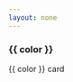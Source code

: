 ```yaml
---
layout: none
---
```


<div class="grid grid-cols-5 gap-4 p-4">
    <InfoCard v-for="color in colors" :key="color" :color="color">
        <h3>{{ color }}</h3>
        <p>{{ color }} card</p>
    </InfoCard>
</div>

<script setup>
const colors = [
  'red', 'rose', 'pink', 'fuchsia', 'purple', 'violet', 'indigo', 'blue', 'sky', 'cyan', 'teal', 'emerald', 'green', 'lime', 'yellow', 'amber',  
  'stale', 'stone', 'zinc', 'neutral'
];
</script>